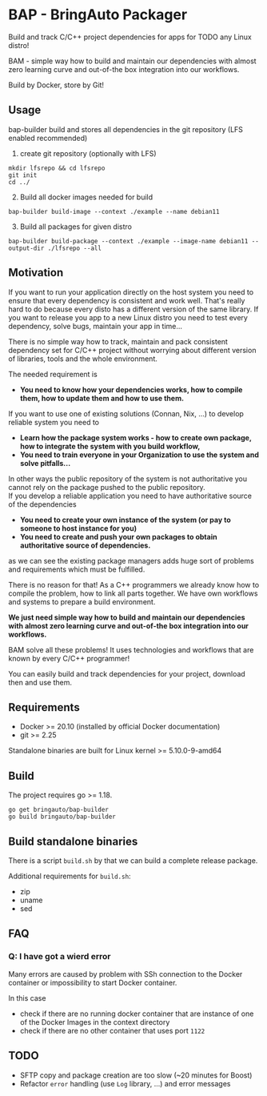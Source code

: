 
# BAP - BringAuto Packager

Build and track C/C++ project dependencies for apps for TODO any Linux distro!

BAM - simple way how to build and maintain our dependencies with almost zero learning curve and out-of-the
box integration into our workflows.

Build by Docker, store by Git!

## Usage

bap-builder build and stores all dependencies in the git repository
(LFS enabled recommended)

1. create git repository (optionally with LFS)

```
mkdir lfsrepo && cd lfsrepo
git init
cd ../
```

2. Build all docker images needed for build

```
bap-builder build-image --context ./example --name debian11
```

3. Build all packages for given distro

```
bap-builder build-package --context ./example --image-name debian11 --output-dir ./lfsrepo --all
```

## Motivation

If you want to run your application directly on the host system you need to ensure that every dependency
is consistent and work well.
That's really hard to do because every disto has a different version of the same library. If you want to release
you app to a new Linux distro you need to test every dependency, solve bugs, maintain your app in time...

There is no simple way how to track, maintain and pack consistent dependency set for C/C++ project without worrying 
about different version of libraries, tools and the whole environment.

The needed requirement is

- **You need to know how your dependencies works, how to compile them,
  how to update them and how to use them.**

If you want to use one of existing solutions (Connan, Nix, ...) to develop reliable system you need to

- **Learn how the package system works - how to create own package, how to integrate the system with you build workflow,**
- **You need to train everyone in your Organization to use the system and solve pitfalls...**

In other ways the public repository of the system is not authoritative you cannot rely on the package pushed
to the public repository.\
If you develop a reliable application you need to have authoritative source of the dependencies
- **You need to create your own instance of the system (or pay to someone to host instance for you)**
- **You need to create and push your own packages to obtain authoritative source of dependencies.**

as we can see the existing package managers adds huge sort of problems and requirements which must
be fulfilled.

There is no  reason for that! As a C++ programmers we already know how to compile the problem, how to link
all parts together. We have own workflows and systems to prepare a build environment.

**We just need simple way how to build and maintain our dependencies with almost zero learning curve and out-of-the
box integration into our workflows.**

BAM solve all these problems! It uses technologies and workflows that are known by every C/C++ programmer!

You can easily build and track dependencies for your project, download then and use them.

## Requirements

- Docker >= 20.10 (installed by official Docker documentation)
- git >= 2.25

Standalone binaries are built for Linux kernel >= 5.10.0-9-amd64

## Build

The project requires go >= 1.18.

```
go get bringauto/bap-builder
go build bringauto/bap-builder
```

## Build standalone binaries

There is a script `build.sh` by that we can build a complete release package.

Additional requirements for `build.sh`:

- zip
- uname
- sed

## FAQ

### Q: I have got a wierd error

Many errors are caused by problem with SSh connection to the Docker container
or impossibility to start Docker container.

In this case

- check if there are no running docker container that 
are instance of one of the Docker Images in the context directory
- check if there are no other container that uses port `1122`

## TODO

- SFTP copy and package creation are too slow (~20 minutes for Boost)
- Refactor `error` handling (use `Log` library, ...) and error messages


